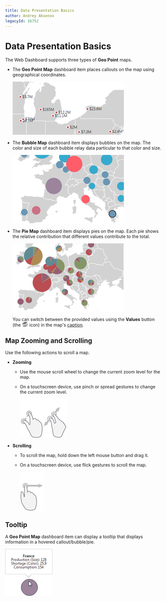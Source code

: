 ```yaml
---
title: Data Presentation Basics
author: Andrey Aksenov
legacyId: 16752
---
```

# Data Presentation Basics
The Web Dashboard supports three types of **Geo Point** maps.
* The **Geo Point Map** dashboard item places callouts on the map using geographical coordinates.
	
	![MapsOverview_GeoPointMap_Web](../../../../images/img23667.png)
* The **Bubble Map** dashboard item displays bubbles on the map. The color and size of each bubble relay data particular to that color and size. 
	
	![MapsOverview_BubbleMap_Web](../../../../images/img23668.png)
* The **Pie Map** dashboard item displays pies on the map. Each pie shows the relative contribution that different values contribute to the total. 
	
	![MapsOverview_PieMap_Web](../../../../images/img23669.png)
	
	You can switch between the provided values using the **Values** button (the ![Cards_ValuesIcon](../../../../images/img22504.png) icon) in the map's [caption](../../data-presentation/dashboard-layout.md).

## Map Zooming and Scrolling
Use the following actions to scroll a map.
* **Zooming**
	* Use the mouse scroll wheel to change the current zoom level for the map.
	* On a touchscreen device, use pinch or spread gestures to change the current zoom level.
		
		![ChoroplethMap_PinchGesture](../../../../images/img23691.png)![ChoroplethMap_SpreadGesture](../../../../images/img23692.png)
* **Scrolling**
	* To scroll the map, hold down the left mouse button and drag it.
	* On a touchscreen device, use flick gestures to scroll the map.
		
		![ChoroplethMap_FlickGesture](../../../../images/img22518.png)

## Tooltip
A **Geo Point Map** dashboard item can display a tooltip that displays information in a hovered callout/bubble/pie.

![GeopointMap_Tooltip_Web](../../../../images/img23705.png)
